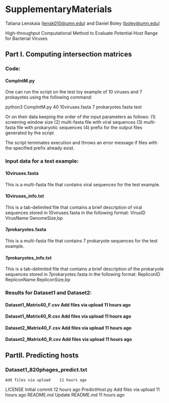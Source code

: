 # SupplementaryMaterials

Tatiana Lenskaia (lensk010@umn.edu) and Daniel Boley (boley@umn.edu)

High-throughput Computational Method to Evaluate Potential Host Range for Bacterial Viruses

## Part I. Computing intersection matrices

### Code:
#### CompIntM.py
One can run the script on the test toy example of 10 viruses and 7 prokayotes using the following command:

python3 CompIntM.py 40 10viruses.fasta 7 prokaryotes.fasta test

Or on their data keeping the order of the input parameters as follows:
(1) screening window size
(2) multi-fasta file with viral sequences
(3) multi-fasta file with prokaryotic sequences
(4) prefix for the output files generated by the script 

The script terminates execution and throws an error message if files with the specified prefix already exist.

### Input data for a test example:
#### 10viruses.fasta

This is a multi-fasta file that contains viral sequences for the test example.

#### 10viruses_info.txt

This is a tab-delimited file that contains a brief description of viral sequences stored in 10viruses.fasta in the following format: VirusID  VirusName GenomeSize,bp

#### 7prokaryotes.fasta

This is a multi-fasta file that contains 7 prokaryote sequences for the test example.

#### 7prokaryotes_info.txt

This is a tab-delimited file that contains a brief description of the prokaryote sequences stored in 7prokaryotes.fasta in the following format: RepliconID RepliconName  RepliconSize,bp

### Results for Dataset1 and Dataset2:
#### Dataset1_Matrix40_F.csv	Add files via upload	11 hours ago
#### Dataset1_Matrix40_R.csv	Add files via upload	11 hours ago
#### Dataset2_Matrix40_F.csv	Add files via upload	11 hours ago
#### Dataset2_Matrix40_R.csv	Add files via upload	11 hours ago

## PartII. Predicting hosts

### Dataset1_820phages_predict.txt

	Add files via upload	11 hours ago

LICENSE	Initial commit	12 hours ago
PredictHost.py	Add files via upload	11 hours ago
README.md	Update README.md	11 hours ago
